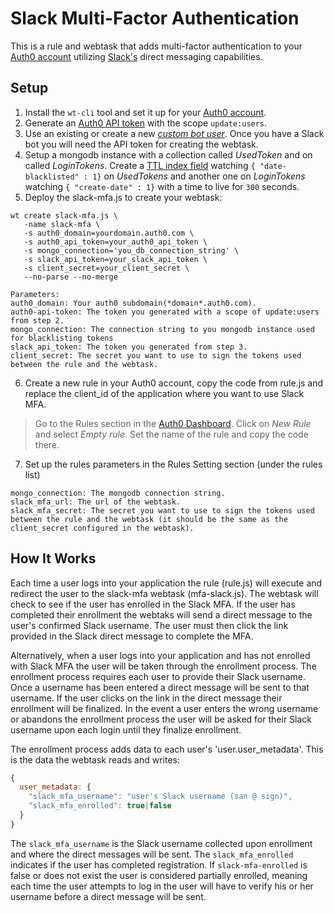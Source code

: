 # Slack Multi-Factor Authentication

This is a rule and webtask that adds multi-factor authentication to your [Auth0 account](https://www.Auth0.com) utilizing [Slack's](https://www.slack.com) direct messaging capabilities.

## Setup

1. Install the `wt-cli` tool and set it up for your [Auth0 account](https://manage.auth0.com/#/account/webtasks).
2. Generate an [Auth0 API token](https://auth0.com/docs/api/management/v2/tokens) with the scope `update:users`.
3. Use an existing or create a new [_custom bot user_](https://my.slack.com/services/new/bot).  Once you have a Slack bot you will need the API token for creating the webtask.
4. Setup a mongodb instance with a collection called _UsedToken_ and on called _LoginTokens_.  Create a [TTL index field](https://docs.mongodb.com/manual/tutorial/expire-data/#expire-documents-after-a-specified-number-of-seconds) watching `{ "date-blacklisted" : 1}` on _UsedTokens_ and another one on _LoginTokens_ watching `{ "create-date" : 1}` with a time to live for `300` seconds.
5. Deploy the slack-mfa.js to create your webtask:
```
wt create slack-mfa.js \
   -name slack-mfa \
   -s auth0_domain=yourdomain.auth0.com \
   -s auth0_api_token=your_auth0_api_token \
   -s mongo_connection='you_db_connection_string' \
   -s slack_api_token=your_slack_api_token \
   -s client_secret=your_client_secret \   
   --no-parse --no-merge
```
```
Parameters:
auth0_domain: Your auth0 subdomain(*domain*.auth0.com).
auth0-api-token: The token you generated with a scope of update:users from step 2.
mongo_connection: The connection string to you mongodb instance used for blacklisting tokens
slack_api_token: The token you generated from step 3.
client_secret: The secret you want to use to sign the tokens used between the rule and the webtask.
```
6. Create a new rule in your Auth0 account, copy the code from rule.js and replace the client_id of the application where you want to use Slack MFA.
>Go to the Rules section in the [Auth0 Dashboard](https://manage.auth0.com/#/rules). Click on *New Rule* and select *Empty rule*. Set the name of the rule and copy the code there.
7. Set up the rules parameters in the Rules Setting section (under the rules list)
```
mongo_connection: The mongodb connection string.
slack_mfa_url: The url of the webtask.
slack_mfa_secret: The secret you want to use to sign the tokens used between the rule and the webtask (it should be the same as the client_secret configured in the webtask).
```

## How It Works

Each time a user logs into your application the rule (rule.js) will execute and redirect the user to the slack-mfa webtask (mfa-slack.js).  The webtask will check to see if the user has enrolled in the Slack MFA.  If the user has completed their enrollment the webtaks will send a direct message to the user's confirmed Slack username.  The user must then click the link provided in the Slack direct message to complete the MFA.

Alternatively, when a user logs into your application and has not enrolled with Slack MFA the user will be taken through the enrollment process.  The enrollment process requires each user to provide their Slack username.  Once a username has been entered a direct message will be sent to that username.  If the user clicks on the link in the direct message their enrollment will be finalized.  In the event a user enters the wrong username or abandons the enrollment process the user will be asked for their Slack username upon each login until they finalize enrollment.

The enrollment process adds data to each user's 'user.user_metadata'.  This is the data the webtask reads and writes:

```js
{
  user_metadata: {
    "slack_mfa_username": "user's Slack username (san @ sign)",
    "slack_mfa_enrolled": true|false
  }
}
```

The `slack_mfa_username` is the Slack username collected upon enrollment and where the direct messages will be sent.  The `slack_mfa_enrolled` indicates if the user has completed registration.  If `slack-mfa-enrolled` is false or does not exist the user is considered partially enrolled, meaning each time the user attempts to log in the user will have to verify his or her username before a direct message will be sent.
